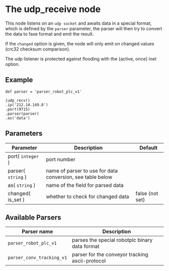 The udp_receive node
=====================

This node listens on an `udp socket` and awaits data in a special format, which is defined
by the `parser` parameter, the parser will then try to convert the data to faxe format and emit the
result.

If the `changed` option is given, the node will only emit on changed values (crc32 checksum comparison).

The udp listener is protected against flooding with the {active, once} inet option.

Example
-------

```dfs  
def parser = 'parser_robot_plc_v1'

|udp_recv()
.ip('212.14.149.8')
.port(9715)
.parser(parser)
.as('data')
```     


Parameters
----------

Parameter     | Description | Default 
--------------|-------------|---------  
port( `integer` )| port number |
parser( `string` )| name of parser to use for data conversion, see table below|
as( `string` ) | name of the field for parsed data|
changed( is_set )| whether to check for changed data| false (not set) 

Available Parsers
-----------------

Parser name            | Description
-----------------------|-------------------------------------------------
`parser_robot_plc_v1`  | parses the special robotplc binary data format
`parser_conv_tracking_v1`|parser for the conveyor tracking ascii-protocol